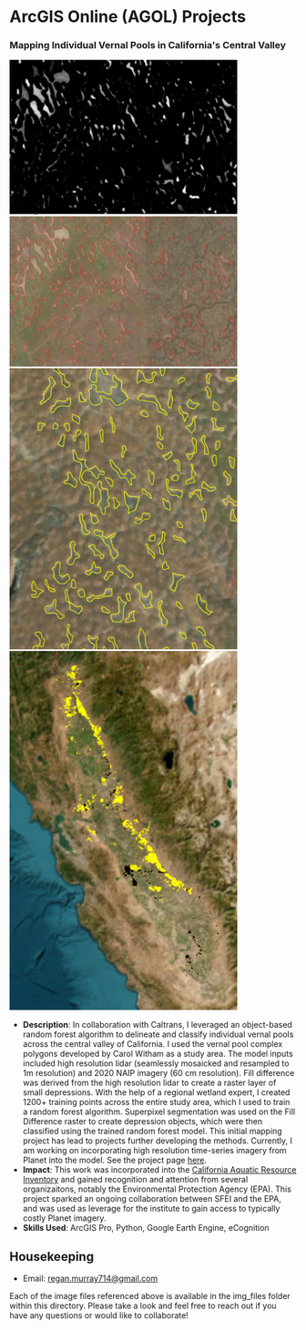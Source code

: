# ArcGIS Online (AGOL) Projects

### Mapping Individual Vernal Pools in California's Central Valley
<img src="img_files/VP_3.png" alt="Vernal Pool Mapping" width="400"/> <img src="img_files/VP_1.png" alt="Vernal Pool Mapping" width="400"/>
<img src="img_files/VP_4.png" alt="Vernal Pool Mapping" width="400"/> <img src="img_files/VP_5.png" alt="Vernal Pool Mapping" width="400"/>

- **Description**: In collaboration with Caltrans, I leveraged an object-based random forest algorithm to delineate and classify individual vernal pools across the central valley of California. I used the vernal pool complex polygons developed by Carol Witham as a study area. The model inputs included high resolution lidar (seamlessly mosaicked and resampled to 1m resolution) and 2020 NAIP imagery (60 cm resolution). Fill difference was derived from the high resolution lidar to create a raster layer of small depressions. With the help of a regional wetland expert, I created 1200+ training points across the entire study area, which I used to train a random forest algorithm. Superpixel segmentation was used on the Fill Difference raster to create depression objects, which were then classified using the trained random forest model. This initial mapping project has lead to projects further developing the methods. Currently, I am working on incorporating high resolution time-series imagery from Planet into the model. See the project page [here](https://www.sfei.org/data/sfei-individual-vernal-pools-2023#sthash.0FYT4GTv.dpbs).
- **Impact**: This work was incorporated into the [California Aquatic Resource Inventory](https://www.sfei.org/cari) and gained recognition and attention from several organizaitons, notably the Environmental Protection Agency (EPA). This project sparked an ongoing collaboration between SFEI and the EPA, and was used as leverage for the institute to gain access to typically costly Planet imagery.
- **Skills Used**: ArcGIS Pro, Python, Google Earth Engine, eCognition

## Housekeeping
- Email: regan.murray714@gmail.com

Each of the image files referenced above is available in the img_files folder within this directory. Please take a look and feel free to reach out if you have any questions or would like to collaborate!
